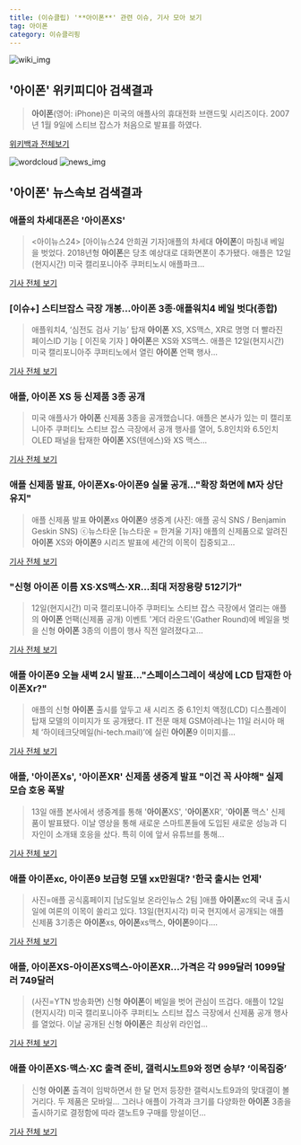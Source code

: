 ```yaml
---
title: (이슈클립) '**아이폰**' 관련 이슈, 기사 모아 보기
tag: 아이폰
category: 이슈클리핑
---
```

![wiki_img](https://user-images.githubusercontent.com/42597476/44503234-41136a80-a6d0-11e8-9071-6fc6418eafe4.png)
## **'**아이폰**'** 위키피디아 검색결과
>**아이폰**(영어: iPhone)은 미국의 애플사의 휴대전화 브랜드및 시리즈이다. 2007년 1월 9일에 스티브 잡스가 처음으로 발표를 하였다.

<a href="https://ko.wikipedia.org/wiki/아이폰" target="_blank">위키백과 전체보기</a>

![wordcloud](https://s3.ap-northeast-2.amazonaws.com/lyrics101-wordcloud/2018-09-13-1536780073.png)
![news_img](https://user-images.githubusercontent.com/42597476/44507050-1206f400-a6e4-11e8-8d98-7ffbfebb353f.png)
## **'**아이폰**'** 뉴스속보 검색결과
### 애플의 차세대폰은 '**아이폰**XS'

><아이뉴스24> [아이뉴스24 안희권 기자]애플의 차세대 **아이폰**이 마침내 베일을 벗었다. 2018년형 **아이폰**은 당초 예상대로 대화면폰이 추가됐다. 애플은 12일(현지시간) 미국 캘리포니아주 쿠퍼티노시 애플파크...

<a href="http://www.inews24.com/php/news_view.php?g_serial=1125488&g_menu=020600&rrf=nv" target="_blank">기사 전체 보기</a>

### [이슈+] 스티브잡스 극장 개봉…**아이폰** 3종·애플워치4 베일 벗다(종합)

>애플워치4, ‘심전도 검사 기능’ 탑재 **아이폰** XS, XS맥스, XR로 명명 더 빨라진 페이스ID 기능 [ 이진욱 기자 ] **아이폰**은 XS와 XS맥스. 애플은 12일(현지시간) 미국 캘리포니아주 쿠퍼티노에서 열린 **아이폰** 언팩 행사...

<a href="http://news.hankyung.com/article/201809139137g" target="_blank">기사 전체 보기</a>

### 애플, **아이폰** XS 등 신제품 3종 공개

>미국 애플사가 **아이폰** 신제품 3종을 공개했습니다. 애플은 본사가 있는 미 캘리포니아주 쿠퍼티노 스티브 잡스 극장에서 공개 행사를 열어, 5.8인치와 6.5인치 OLED 패널을 탑재한 **아이폰** XS(텐에스)와 XS 맥스...

<a href="http://www.ytn.co.kr/_ln/0104_201809130409570360" target="_blank">기사 전체 보기</a>

### 애플 신제품 발표, **아이폰**Xs·**아이폰**9 실물 공개…"확장 화면에 M자 상단 유지"

>애플 신제품 발표 **아이폰**xs **아이폰**9 생중계 (사진: 애플 공식 SNS / Benjamin Geskin SNS) ⓒ뉴스타운 [뉴스타운 = 한겨울 기자] 애플의 신제품으로 알려진 **아이폰** XS와 **아이폰**9 시리즈 발표에 세간의 이목이 집중되고...

<a href="http://www.newstown.co.kr/news/articleView.html?idxno=340346" target="_blank">기사 전체 보기</a>

### "신형 **아이폰** 이름 XS·XS맥스·XR…최대 저장용량 512기가"

>12일(현지시간) 미국 캘리포니아주 쿠퍼티노 스티브 잡스 극장에서 열리는 애플의 **아이폰** 언팩(신제품 공개) 이벤트 '게더 라운드'(Gather Round)에 베일을 벗을 신형 **아이폰** 3종의 이름이 행사 직전 알려졌다고...

<a href="http://app.yonhapnews.co.kr/YNA/Basic/SNS/r.aspx?c=AKR20180913000700075&did=1195m" target="_blank">기사 전체 보기</a>

### 애플 **아이폰**9 오늘 새벽 2시 발표..."스페이스그레이 색상에 LCD 탑재한 **아이폰**Xr?"

>애플의 신형 **아이폰** 출시를 앞두고 새 시리즈 중 6.1인치 액정(LCD) 디스플레이 탑재 모델의 이미지가 또 공개됐다. IT 전문 매체 GSM아레나는 11일 러시아 매체 ‘하이테크닷메일(hi-tech.mail)’에 실린 **아이폰**9 이미지를...

<a href="http://www.kookje.co.kr/news2011/asp/newsbody.asp?code=0200&key=20180913.99099005217" target="_blank">기사 전체 보기</a>

### 애플, '**아이폰**Xs', '**아이폰**XR' 신제품 생중계 발표 "이건 꼭 사야해" 실제 모습 호응 폭발

>13일 애플 본사에서 생중계를 통해 '**아이폰**XS', '**아이폰**XR', '**아이폰** 맥스' 신제품이 발표됐다. 이날 영상을 통해 새로운 스마트폰들에 도입된 새로운 성능과 디자인이 소개돼 호응을 샀다. 특히 이에 앞서 유튜브를 통해...

<a href="http://www.jemin.com/news/articleView.html?idxno=538807" target="_blank">기사 전체 보기</a>

### 애플 **아이폰**xc, **아이폰**9 보급형 모델 xx만원대? '한국 출시는 언제'

>사진=애플 공식홈페이지 [남도일보 온라인뉴스 2팀 ]애플 **아이폰**xc의 국내 출시일에 여론의 이목이 쏠리고 있다. 13일(현지시각) 미국 현지에서 공개되는 애플 신제품 3기종은 **아이폰**xs, **아이폰**xs맥스, **아이폰**9이다....

<a href="http://www.namdonews.com/news/articleView.html?idxno=489980" target="_blank">기사 전체 보기</a>

### 애플, **아이폰**XS-**아이폰**XS맥스-**아이폰**XR...가격은 각 999달러 1099달러 749달러

>(사진=YTN 방송화면) 신형 **아이폰**이 베일을 벗어 관심이 뜨겁다. 애플이 12일(현지시각) 미국 캘리포니아주 쿠퍼티노 스티브 잡스 극장에서 신제품 공개 행사를 열었다. 이날 공개된 신형 **아이폰**은 최상위 라인업...

<a href="http://www.anewsa.com/detail.php?number=1373017&thread=10r03" target="_blank">기사 전체 보기</a>

### 애플 **아이폰**XS·맥스·XC 출격 준비, 갤럭시노트9와 정면 승부? ‘이목집중’

>신형 **아이폰** 출격이 임박하면서 한 달 먼저 등장한 갤럭시노트9과의 맞대결이 볼거리다. 두 제품은 모바일... 그러나 애플이 가격과 크기를 다양화한 **아이폰** 3종을 출시하기로 결정함에 따라 갤노트9 구매를 망설이던...

<a href="http://research-paper.co.kr/news/view/51754" target="_blank">기사 전체 보기</a>


